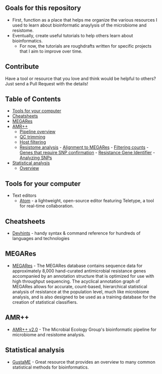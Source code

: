 <div class="nav">

## Goals for this repository

* First, function as a place that helps me organize the various resources I used to learn about bioinformatic anaylysis of the microbiome and resistome.
* Eventually, create useful tutorials to help others learn about bioinformatics.
  - For now, the tutorials are roughdrafts written for specific projects that I aim to improve over time.

## Contribute
Have a tool or resource that you love and think would be helpful to others? Just send a Pull Request with the details!

## Table of Contents

- [Tools for your computer](#computer-tools)
- [Cheatsheets](#cheat-sheets)
- [MEGARes](#megares)
- [AMR++](#amrplusplus)
  - [Pipeline overview](#pipeline-overview)
  - [QC trimming](#qc-trimming)
  - [Host filtering](#host-filtering)
  - [Resistome analysis](#resistome-analysis)
        - [Alignment to MEGARes](#alignment-megares)
        - [Filtering counts](#filtering-counts)
        - [Genes that require SNP confirmation](#snp-confirmation)
        - [Resistance Gene Identifier](#rgi)
        - [Analyzing SNPs](#analyzing-snp)
- [Statistical analysis](#stats)
  - [Overview](#stat-overview)


</div>

<main>
      
      
      
<article id="computer-tools">
  
## Tools for your computer

- Text editors
  * [Atom](https://atom.io/) - a lightweight, open-source editor featuring Teletype, a tool for real-time collaboration.   
  
</article>




      
<article id="cheat-sheets">
  
## Cheatsheets

* [Devhints](https://devhints.io/) - handy syntax & command reference for hundreds of languages and technologies

</article>




<article id="MEGARes">

## MEGARes

* [MEGARes](http://megares.meglab.org/) - The MEGARes database contains sequence data for approximately 8,000 hand-curated antimicrobial resistance genes accompanied by an annotation structure that is optimized for use with high throughput sequencing. The acyclical annotation graph of MEGARes allows for accurate, count-based, hierarchical statistical analysis of resistance at the population level, much like microbiome analysis, and is also designed to be used as a training database for the creation of statistical classifiers.

</article>






<article id="amrplusplus">
  
## AMR++

* [AMR++ v2.0](http://megares.meglab.org/amrplusplus/latest/html/v2/index.html) - The Microbial Ecology Group's bioinformatic pipeline for microbiome and resistome analysis.

</article>






<article id="stats">
  
## Statistical analysis

* [GustaME](https://sites.google.com/site/mb3gustame/) - Great resource that provides an overview to many common statistical methods for bioinformatics.

</article>












